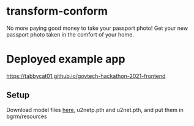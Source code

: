 # transform-conform

No more paying good money to take your passport photo! Get your new passport photo taken in the comfort of your home. 

# Deployed example app
https://tabbycat01.github.io/govtech-hackathon-2021-frontend


## Setup
Download model files [here](https://drive.google.com/drive/folders/1yumI8wWlJDa035RcBh58Bzp7V1d2dFQj?usp=sharing), u2netp.pth and u2net.pth, and put them in bgrm/resources 
